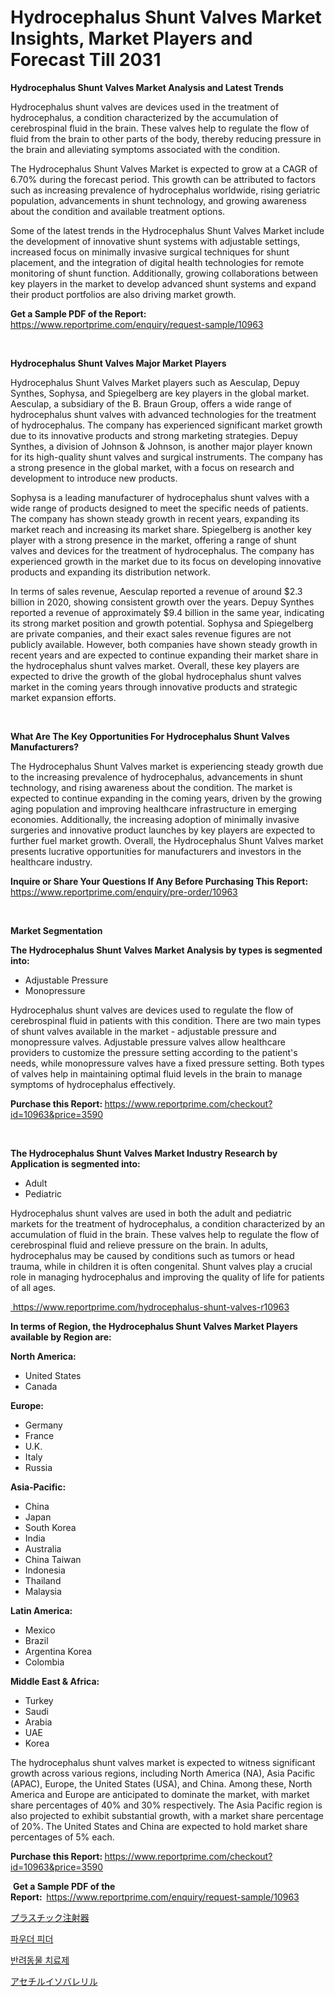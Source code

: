 <p><h1>Hydrocephalus Shunt Valves Market Insights, Market Players and Forecast Till 2031</h1></p><p><strong>Hydrocephalus Shunt Valves Market Analysis and Latest Trends</strong></p>
<p><p>Hydrocephalus shunt valves are devices used in the treatment of hydrocephalus, a condition characterized by the accumulation of cerebrospinal fluid in the brain. These valves help to regulate the flow of fluid from the brain to other parts of the body, thereby reducing pressure in the brain and alleviating symptoms associated with the condition.</p><p>The Hydrocephalus Shunt Valves Market is expected to grow at a CAGR of 6.70% during the forecast period. This growth can be attributed to factors such as increasing prevalence of hydrocephalus worldwide, rising geriatric population, advancements in shunt technology, and growing awareness about the condition and available treatment options.</p><p>Some of the latest trends in the Hydrocephalus Shunt Valves Market include the development of innovative shunt systems with adjustable settings, increased focus on minimally invasive surgical techniques for shunt placement, and the integration of digital health technologies for remote monitoring of shunt function. Additionally, growing collaborations between key players in the market to develop advanced shunt systems and expand their product portfolios are also driving market growth.</p></p>
<p><strong>Get a Sample PDF of the Report:&nbsp;</strong> <a href="https://www.reportprime.com/enquiry/request-sample/10963">https://www.reportprime.com/enquiry/request-sample/10963</a></p>
<p>&nbsp;</p>
<p><strong>Hydrocephalus Shunt Valves Major Market Players</strong></p>
<p><p>Hydrocephalus Shunt Valves Market players such as Aesculap, Depuy Synthes, Sophysa, and Spiegelberg are key players in the global market. Aesculap, a subsidiary of the B. Braun Group, offers a wide range of hydrocephalus shunt valves with advanced technologies for the treatment of hydrocephalus. The company has experienced significant market growth due to its innovative products and strong marketing strategies. Depuy Synthes, a division of Johnson & Johnson, is another major player known for its high-quality shunt valves and surgical instruments. The company has a strong presence in the global market, with a focus on research and development to introduce new products.</p><p>Sophysa is a leading manufacturer of hydrocephalus shunt valves with a wide range of products designed to meet the specific needs of patients. The company has shown steady growth in recent years, expanding its market reach and increasing its market share. Spiegelberg is another key player with a strong presence in the market, offering a range of shunt valves and devices for the treatment of hydrocephalus. The company has experienced growth in the market due to its focus on developing innovative products and expanding its distribution network.</p><p>In terms of sales revenue, Aesculap reported a revenue of around $2.3 billion in 2020, showing consistent growth over the years. Depuy Synthes reported a revenue of approximately $9.4 billion in the same year, indicating its strong market position and growth potential. Sophysa and Spiegelberg are private companies, and their exact sales revenue figures are not publicly available. However, both companies have shown steady growth in recent years and are expected to continue expanding their market share in the hydrocephalus shunt valves market. Overall, these key players are expected to drive the growth of the global hydrocephalus shunt valves market in the coming years through innovative products and strategic market expansion efforts.</p></p>
<p>&nbsp;</p>
<p><strong>What Are The Key Opportunities For Hydrocephalus Shunt Valves Manufacturers?</strong></p>
<p><p>The Hydrocephalus Shunt Valves market is experiencing steady growth due to the increasing prevalence of hydrocephalus, advancements in shunt technology, and rising awareness about the condition. The market is expected to continue expanding in the coming years, driven by the growing aging population and improving healthcare infrastructure in emerging economies. Additionally, the increasing adoption of minimally invasive surgeries and innovative product launches by key players are expected to further fuel market growth. Overall, the Hydrocephalus Shunt Valves market presents lucrative opportunities for manufacturers and investors in the healthcare industry.</p></p>
<p><strong>Inquire or Share Your Questions If Any Before Purchasing This Report:</strong> <a href="https://www.reportprime.com/enquiry/pre-order/10963">https://www.reportprime.com/enquiry/pre-order/10963</a></p>
<p>&nbsp;</p>
<p><strong>Market Segmentation</strong></p>
<p><strong>The Hydrocephalus Shunt Valves Market Analysis by types is segmented into:</strong></p>
<p><ul><li>Adjustable Pressure</li><li>Monopressure</li></ul></p>
<p><p>Hydrocephalus shunt valves are devices used to regulate the flow of cerebrospinal fluid in patients with this condition. There are two main types of shunt valves available in the market - adjustable pressure and monopressure valves. Adjustable pressure valves allow healthcare providers to customize the pressure setting according to the patient's needs, while monopressure valves have a fixed pressure setting. Both types of valves help in maintaining optimal fluid levels in the brain to manage symptoms of hydrocephalus effectively.</p></p>
<p><strong>Purchase this Report:&nbsp;</strong><a href="https://www.reportprime.com/checkout?id=10963&price=3590">https://www.reportprime.com/checkout?id=10963&price=3590</a></p>
<p>&nbsp;</p>
<p><strong>The Hydrocephalus Shunt Valves Market Industry Research by Application is segmented into:</strong></p>
<p><ul><li>Adult</li><li>Pediatric</li></ul></p>
<p><p>Hydrocephalus shunt valves are used in both the adult and pediatric markets for the treatment of hydrocephalus, a condition characterized by an accumulation of fluid in the brain. These valves help to regulate the flow of cerebrospinal fluid and relieve pressure on the brain. In adults, hydrocephalus may be caused by conditions such as tumors or head trauma, while in children it is often congenital. Shunt valves play a crucial role in managing hydrocephalus and improving the quality of life for patients of all ages.</p></p>
<p><a href="https://www.reportprime.com/hydrocephalus-shunt-valves-r10963">&nbsp;https://www.reportprime.com/hydrocephalus-shunt-valves-r10963</a></p>
<p><strong>In terms of Region, the Hydrocephalus Shunt Valves Market Players available by Region are:</strong></p>
<p>
    <p> <strong> North America: </strong>
        <ul>
            <li>United States</li>
            <li>Canada</li>
        </ul>
        </p> 
    <p> <strong> Europe: </strong>
        <ul>
            <li>Germany</li>
            <li>France</li>
            <li>U.K.</li>
            <li>Italy</li>
            <li>Russia</li>
        </ul>
        </p> 
    <p> <strong> Asia-Pacific: </strong>
        <ul>
            <li>China</li>
            <li>Japan</li>
            <li>South Korea</li>
            <li>India</li>
            <li>Australia</li>
            <li>China Taiwan</li>
            <li>Indonesia</li>
            <li>Thailand</li>
            <li>Malaysia</li>
        </ul>
        </p> 
    <p> <strong> Latin America: </strong>
        <ul>
            <li>Mexico</li>
            <li>Brazil</li>
            <li>Argentina Korea</li>
            <li>Colombia</li>
        </ul>
        </p> 
    <p> <strong> Middle East & Africa: </strong>
        <ul>
            <li>Turkey</li>
            <li>Saudi</li>
            <li>Arabia</li>
            <li>UAE</li>
            <li>Korea</li>
        </ul>
    </p>
    </p>
<p><p>The hydrocephalus shunt valves market is expected to witness significant growth across various regions, including North America (NA), Asia Pacific (APAC), Europe, the United States (USA), and China. Among these, North America and Europe are anticipated to dominate the market, with market share percentages of 40% and 30% respectively. The Asia Pacific region is also projected to exhibit substantial growth, with a market share percentage of 20%. The United States and China are expected to hold market share percentages of 5% each.</p></p>
<p><strong>Purchase this Report: </strong><a href="https://www.reportprime.com/checkout?id=10963&price=3590">https://www.reportprime.com/checkout?id=10963&price=3590</a></p>
<p>&nbsp;<strong>Get a Sample PDF of the Report:&nbsp;&nbsp;</strong><a href="https://www.reportprime.com/enquiry/request-sample/10963">https://www.reportprime.com/enquiry/request-sample/10963</a></p>
<p><strong></strong></p>
<p><p><a href="https://medium.com/@pollynsatcherayted345/%E3%83%97%E3%83%A9%E3%82%B9%E3%83%81%E3%83%83%E3%82%AF%E8%A3%BD%E3%81%AE%E6%B3%A8%E5%B0%84%E5%99%A8%E5%B8%82%E5%A0%B4%E3%81%AE%E3%82%A4%E3%83%B3%E3%82%B5%E3%82%A4%E3%83%88-%E5%B8%82%E5%A0%B4%E3%83%88%E3%83%AC%E3%83%B3%E3%83%89-%E6%88%90%E9%95%B7-2024%E5%B9%B4%E3%81%8B%E3%82%892031%E5%B9%B4%E3%81%BE%E3%81%A7%E3%81%AE%E4%BA%88%E6%B8%AC-578b3f25cfe6">プラスチック注射器</a></p><p><a href="https://medium.com/@emmamoy1/%ED%8C%8C%EC%9A%B0%EB%8D%94-%ED%94%BC%EB%8D%94-%EC%8B%9C%EC%9E%A5-%EB%B3%B4%EA%B3%A0%EC%84%9C%EB%8A%94-%EC%9D%B4-%EC%8B%9C%EC%9E%A5%EC%9D%98-%EC%B5%9C%EC%8B%A0-%ED%8A%B8%EB%A0%8C%EB%93%9C%EC%99%80-%EC%84%B1%EC%9E%A5-%EA%B8%B0%ED%9A%8C%EB%A5%BC-%EB%B3%B4%EC%97%AC%EC%A4%8D%EB%8B%88%EB%8B%A4-83ac1e120dd4">파우더 피더</a></p><p><a href="https://medium.com/@cordiehyatt1/%EB%B0%98%EB%A0%A4%EB%8F%99%EB%AC%BC-%EC%9A%94%EB%B2%95-%EC%8B%9C%EC%9E%A5-%EC%A0%90%EC%9C%A0%EC%9C%A8-%EB%B3%80%ED%99%94-%EB%B0%8F-%EC%8B%9C%EC%9E%A5-%EC%84%B1%EC%9E%A5-%ED%8A%B8%EB%A0%8C%EB%93%9C-2024-2031-99711e85c7ec">반려동물 치료제</a></p><p><a href="https://medium.com/@nicholas.ellison0076890/%E3%82%A2%E3%82%BB%E3%83%81%E3%83%AB%E3%82%A4%E3%82%BD%E3%83%90%E3%83%AC%E3%83%AA%E3%83%AB%E5%B8%82%E5%A0%B4%E3%81%AE%E3%83%88%E3%83%AC%E3%83%B3%E3%83%89%E3%81%A8%E5%B8%82%E5%A0%B4%E5%88%86%E6%9E%90%E3%81%AF-2024%E5%B9%B4%E3%81%8B%E3%82%892031%E5%B9%B4%E3%81%BE%E3%81%A7%E3%81%AE%E6%9C%9F%E9%96%93%E3%81%AB%E4%BA%88%E6%B8%AC%E3%81%95%E3%82%8C%E3%81%A6%E3%81%84%E3%81%BE%E3%81%99-b850a8a01936">アセチルイソバレリル</a></p></p>